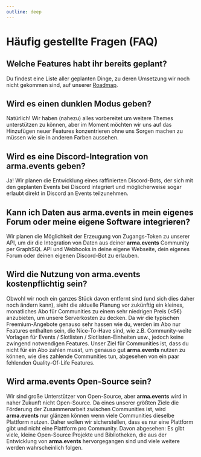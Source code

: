 ```yaml
---
outline: deep
---
```


# Häufig gestellte Fragen (FAQ)

## Welche Features habt ihr bereits geplant?

Du findest eine Liste aller geplanten Dinge, zu deren Umsetzung wir noch nicht gekommen sind, auf unserer [Roadmap](./roadmap "Roadmap").

## Wird es einen dunklen Modus geben?

Natürlich! Wir haben (nahezu) alles vorbereitet um weitere Themes unterstützen zu können, aber im Moment möchten wir uns auf das Hinzufügen neuer Features konzentrieren ohne uns Sorgen machen zu müssen wie sie in anderen Farben aussehen.

## Wird es eine Discord-Integration von **arma.events** geben?

Ja! Wir planen die Entwicklung eines raffinierten Discord-Bots, der sich mit den geplanten Events bei Discord integriert und möglicherweise sogar erlaubt direkt in Discord an Events teilzunehmen.

## Kann ich Daten aus **arma.events** in mein eigenes Forum oder meine eigene Software integrieren?

Wir planen die Möglichkeit der Erzeugung von Zugangs-Token zu unserer API, um dir die Integration von Daten aus deiner **arma.events** Community per GraphSQL API und Webhooks in deine eigene Webseite, dein eigenes Forum oder deinen eigenen Discord-Bot zu erlauben.

## Wird die Nutzung von **arma.events** kostenpflichtig sein?

Obwohl wir noch ein ganzes Stück davon entfernt sind (und sich dies daher noch ändern kann), sieht die aktuelle Planung vor zukünftig ein kleines, monatliches Abo für Communities zu einem sehr niedrigen Preis (<5€) anzubieten, um unsere Serverkosten zu decken. Da wir die typischen Freemium-Angebote genauso sehr hassen wie du, werden im Abo nur Features enthalten sein, die Nice-To-Have sind, wie z.B. Community-weite Vorlagen für Events / Slotlisten / Slotlisten-Einheiten usw., jedoch keine zwingend notwendigen Features. Unser Ziel für Communities ist, dass du nicht für ein Abo zahlen musst, um genauso gut **arma.events** nutzen zu können, wie dies zahlende Communities tun, abgesehen von ein paar fehlenden Quality-Of-Life Features.

## Wird **arma.events** Open-Source sein?

Wir sind große Unterstützer von Open-Source, aber **arma.events** wird in naher Zukunft nicht Open-Source. Da eines unserer größten Ziele die Förderung der Zusammenarbeit zwischen Communities ist, wird **arma.events** nur glänzen können wenn viele Communities dieselbe Plattform nutzen. Daher wollen wir sicherstellen, dass es nur eine Plattform gibt und nicht eine Plattform pro Community. Davon abgesehen: Es gibt viele, kleine Open-Source Projekte und Bibliotheken, die aus der Entwicklung von **arma.events** hervorgegangen sind und viele weitere werden wahrscheinlich folgen.

